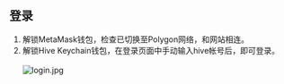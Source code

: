 ## 登录
1. 解锁MetaMask钱包，检查已切换至Polygon网络，和网站相连。
2. 解锁Hive Keychain钱包，在登录页面中手动输入hive帐号后，即可登录。 
 <br><br>
![login.jpg](https://ipfs.ilark.io/ipfs/QmQimpxBCAMBHSxFSzV6enBgXU1BMjzXdc1xxNnKsZyGKw)